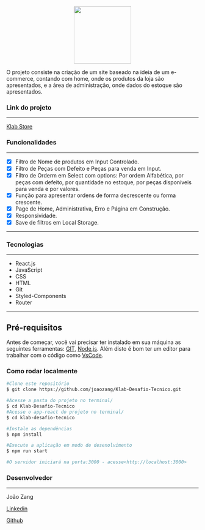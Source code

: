 <p align="center"><img src="https://user-images.githubusercontent.com/99629048/191158804-0b516be1-e8ff-4f3f-8c1c-d5d77817be44.png" width="150"/><p/>

<span>O projeto consiste na criação de um site baseado na ideia de um e-commerce, contando com  home, onde os produtos da loja são apresentados, e a área de administração, onde dados do estoque são apresentados.</span>

<h3>Link do projeto</h3>

<hr/>

<a href="https://klab-zang.surge.sh/">Klab Store</a>

<h3> Funcionalidades</h3>

<hr/>

- [x] Filtro de Nome de produtos em Input Controlado.
- [x] Filtro de Peças com Defeito e Peças para venda em Input.
- [x] Filtro de Orderm em Select com options: Por ordem Alfabética, por peças com defeito, por quantidade no estoque, por peças disponíveis para venda e por valores.
- [x] Função para apresentar ordens de forma decrescente ou forma crescente.
- [x] Page de Home, Administrativa, Erro e Página em Construção.
- [x] Responsividade.
- [x] Save de filtros em Local Storage.

<hr/>

<h3> Tecnologias </h3>

<hr/>

- React.js
- JavaScript
- CSS
- HTML
- Git
- Styled-Components
- Router

<hr/>

## Pré-requisitos
Antes de começar, você vai precisar ter instalado em sua máquina as seguintes ferramentas:
[GIT](https://git-scm.com), [Node.js](https://nodejs.org/en/).
Além disto é bom ter um editor para trabalhar com o código como [VsCode](https://code.visualstudio.com/).

### Como rodar localmente
```bash
#Clone este repositório
$ git clone https://github.com/joaozang/Klab-Desafio-Tecnico.git

#Acesse a pasta do projeto no terminal/
$ cd Klab-Desafio-Tecnico
#Acesse o app-react do projeto no terminal/
$ cd klab-desafio-tecnico

#Instale as dependências
$ npm install

#Execute a aplicação em modo de desenolvimento
$ npm run start

#O servidor iniciará na porta:3000 - acesse<http://localhost:3000>
```

<h3>Desenvolvedor</h3>

<hr/>

<p>João Zang</p>

<a href="https://www.linkedin.com/in/jo%C3%A3o-zang/">Linkedin</a>

<a href="https://github.com/joaozang">Github</a>



